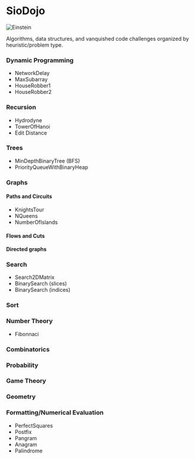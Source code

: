 # SioDojo

![Einstein](https://cloud.githubusercontent.com/assets/19956669/22234758/84d5faae-e1af-11e6-8b9e-d5c65cc213b9.png)

Algorithms, data structures, and vanquished code challenges organized by heuristic/problem type.

### Dynamic Programming

* NetworkDelay
* MaxSubarray
* HouseRobber1 
* HouseRobber2

### Recursion

* Hydrodyne
* TowerOfHanoi
* Edit Distance

### Trees

* MinDepthBinaryTree (BFS)
* PriorityQueueWithBinaryHeap

### Graphs

#### Paths and Circuits

* KnightsTour
* NQueens
* NumberOfIslands

#### Flows and Cuts

#### Directed graphs

### Search

* Search2DMatrix
* BinarySearch (slices)
* BinarySearch (indices)

### Sort

### Number Theory

* Fibonnaci

### Combinatorics

### Probability 

### Game Theory

### Geometry

### Formatting/Numerical Evaluation

* PerfectSquares
* Postfix
* Pangram
* Anagram
* Palindrome
